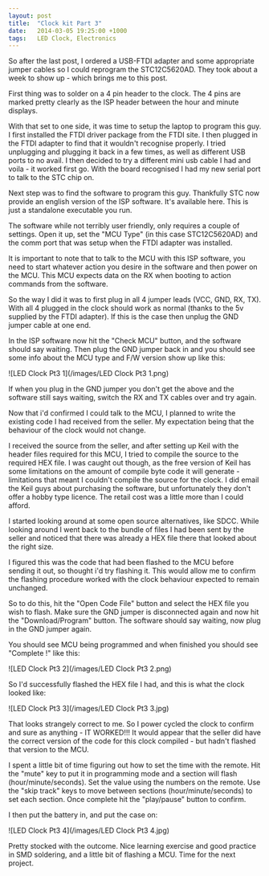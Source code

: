 ```yaml
---
layout: post
title:  "Clock kit Part 3"
date:   2014-03-05 19:25:00 +1000
tags:   LED Clock, Electronics
---
```


So after the last post, I ordered a USB-FTDI adapter and some appropriate jumper cables so I could reprogram the STC12C5620AD.  They took about a week to show up - which brings me to this post.

First thing was to solder on a 4 pin header to the clock.  The 4 pins are marked pretty clearly as the ISP header between the hour and minute displays.

With that set to one side, it was time to setup the laptop to program this guy.  I first installed the FTDI driver package from the FTDI site.  I then plugged in the FTDI adapter to find that it wouldn't recognise properly.  I tried unplugging and plugging it back in a few times, as well as different USB ports to no avail.  I then decided to try a different mini usb cable I had and voila - it worked first go.  With the board recognised I had my new serial port to talk to the STC chip on.

Next step was to find the software to program this guy.  Thankfully STC now provide an english version of the ISP software.  It's available here.  This is just a standalone executable you run.

The software while not terribly user friendly, only requires a couple of settings.  Open it up, set the "MCU Type" (in this case STC12C5620AD) and the comm port that was setup when the FTDI adapter was installed.

It is important to note that to talk to the MCU with this ISP software, you need to start whatever action you desire in the software and then power on the MCU.  This MCU expects data on the RX when booting to action commands from the software.

So the way I did it was to first plug in all 4 jumper leads (VCC, GND, RX, TX).  With all 4 plugged in the clock should work as normal (thanks to the 5v supplied by the FTDI adapter).  If this is the case then unplug the GND jumper cable at one end.

In the ISP software now hit the "Check MCU" button, and the software should say waiting.  Then plug the GND jumper back in and you should see some info about the MCU type and F/W version show up like this:

![LED Clock Pt3 1](/images/LED Clock Pt3 1.png)

If when you plug in the GND jumper you don't get the above and the software still says waiting, switch the RX and TX cables over and try again.

Now that i'd confirmed I could talk to the MCU, I planned to write the existing code I had received from the seller.  My expectation being that the behaviour of the clock would not change.

I received the source from the seller, and after setting up Keil with the header files required for this MCU, I tried to compile the source to the required HEX file.  I was caught out though, as the free version of Keil has some limitations on the amount of compile byte code it will generate - limitations that meant I couldn't compile the source for the clock.  I did email the Keil guys about purchasing the software, but unfortunately they don't offer a hobby type licence.  The retail cost was a little more than I could afford.

I started looking around at some open source alternatives, like SDCC.  While looking around I went back to the bundle of files I had been sent by the seller and noticed that there was already a HEX file there that looked about the right size.  

I figured this was the code that had been flashed to the MCU before sending it out, so thought i'd try flashing it.  This would allow me to confirm the flashing procedure worked with the clock behaviour expected to remain unchanged.

So to do this, hit the "Open Code File" button and select the HEX file you wish to flash.  Make sure the GND jumper is disconnected again and now hit the "Download/Program" button.  The software should say waiting, now plug in the GND jumper again.

You should see MCU being programmed and when finished you should see "Complete !" like this:

![LED Clock Pt3 2](/images/LED Clock Pt3 2.png)

So I'd successfully flashed the HEX file I had, and this is what the clock looked like:

![LED Clock Pt3 3](/images/LED Clock Pt3 3.jpg)

That looks strangely correct to me.  So I power cycled the clock to confirm and sure as anything - IT WORKED!!!  It would appear that the seller did have the correct version of the code for this clock compiled - but hadn't flashed that version to the MCU.  

I spent a little bit of time figuring out how to set the time with the remote.  Hit the "mute" key to put it in programming mode and a section will flash (hour/minute/seconds).  Set the value using the numbers on the remote.  Use the "skip track" keys to move between sections (hour/minute/seconds) to set each section.  Once complete hit the "play/pause" button to confirm.

I then put the battery in, and put the case on:

![LED Clock Pt3 4](/images/LED Clock Pt3 4.jpg)

Pretty stocked with the outcome.  Nice learning exercise and good practice in SMD soldering, and a little bit of flashing a MCU.  Time for the next project.